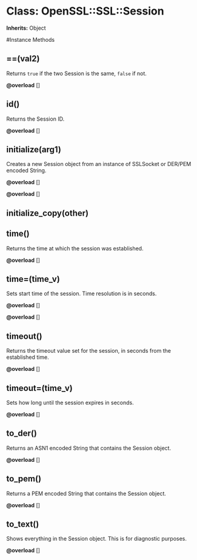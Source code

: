 # Class: OpenSSL::SSL::Session
**Inherits:** Object
    




#Instance Methods
## ==(val2) [](#method-i-==)
Returns `true` if the two Session is the same, `false` if not.

**@overload** [] 

## id() [](#method-i-id)
Returns the Session ID.

**@overload** [] 

## initialize(arg1) [](#method-i-initialize)
Creates a new Session object from an instance of SSLSocket or DER/PEM encoded
String.

**@overload** [] 

**@overload** [] 

## initialize_copy(other) [](#method-i-initialize_copy)

## time() [](#method-i-time)
Returns the time at which the session was established.

**@overload** [] 

## time=(time_v) [](#method-i-time=)
Sets start time of the session. Time resolution is in seconds.

**@overload** [] 

**@overload** [] 

## timeout() [](#method-i-timeout)
Returns the timeout value set for the session, in seconds from the established
time.

**@overload** [] 

## timeout=(time_v) [](#method-i-timeout=)
Sets how long until the session expires in seconds.

**@overload** [] 

## to_der() [](#method-i-to_der)
Returns an ASN1 encoded String that contains the Session object.

**@overload** [] 

## to_pem() [](#method-i-to_pem)
Returns a PEM encoded String that contains the Session object.

**@overload** [] 

## to_text() [](#method-i-to_text)
Shows everything in the Session object. This is for diagnostic purposes.

**@overload** [] 

